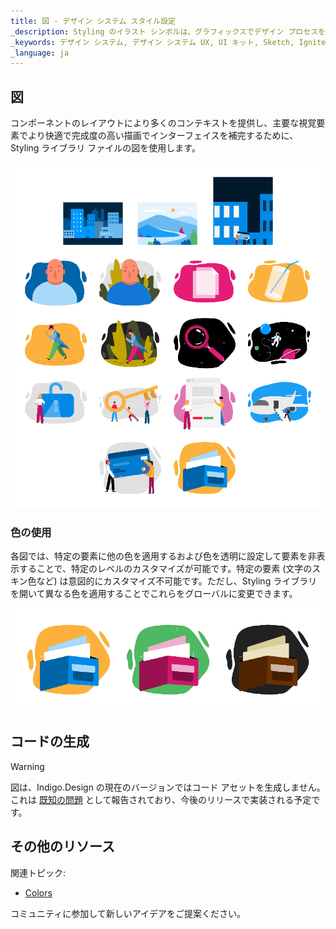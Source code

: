 ```yaml
---
title: 図 - デザイン システム スタイル設定
_description: Styling のイラスト シンボルは、グラフィックスでデザイン プロセスを強化し、Indigo Design で作成したインターフェイスを補完します。
_keywords: デザイン システム, デザイン システム UX, UI キット, Sketch, Ignite UI for Angular, Sketch to Angular, Angular, Angular デザイン システム, Sketch からコードをエクスポート, Angular 用のデザイン キット, Sketch HTML, Sketch to HTML, Sketch UI キット
_language: ja
---
```


## 図

コンポーネントのレイアウトにより多くのコンテキストを提供し、主要な視覚要素でより快適で完成度の高い描画でインターフェイスを補完するために、Styling ライブラリ ファイルの図を使用します。

<img class="responsive-img" src="../images/illustrations_default.png" srcset="../images/illustrations_default@2x.png 2x" />

### 色の使用

各図では、特定の要素に他の色を適用するおよび色を透明に設定して要素を非表示することで、特定のレベルのカスタマイズが可能です。特定の要素 (文字のスキン色など) は意図的にカスタマイズ不可能です。ただし、Styling ライブラリを開いて異なる色を適用することでこれらをグローバルに変更できます。

<img class="responsive-img" src="../images/illustrations_colored.png" srcset="../images/illustrations_colored@2x.png 2x" />

## コードの生成

> [!Warning]
> 図は、Indigo.Design の現在のバージョンではコード アセットを生成しません。これは [既知の問題](../known-issues.md) として報告されており、今後のリリースで実装される予定です。

## その他のリソース

関連トピック:

- [Colors](colors.md)
  <div class="divider--half"></div>

コミュニティに参加して新しいアイデアをご提案ください。
